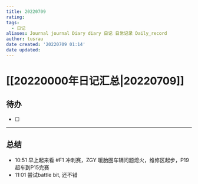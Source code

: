 ```yaml
---
title: 20220709
rating:
tags:
  - 日记
aliases: Journal journal Diary diary 日记 日常记录 Daily_record
author: tusrau
date created: '20220709 01:14'
date updated:
---
```


# [[20220000年日记汇总|20220709]]

## 待办

- [ ] 

---

## 总结

- 10:51 早上起来看 #F1 冲刺赛，ZGY 暖胎圈车辆问题熄火，维修区起步，P19超车到P15完赛
- 11:01 尝试battle bit, 还不错